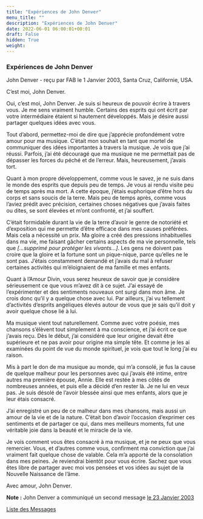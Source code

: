 ```yaml
---
title: "Expériences de John Denver"
menu_title: ""
description: "Expériences de John Denver"
date: 2022-06-01 06:00:01+00:01
draft: False
hidden: True
weight:
---
```

### Expériences de John Denver

John Denver - reçu par FAB le 1 Janvier 2003, Santa Cruz, Californie, USA.

C’est moi, John Denver.

Oui, c’est moi, John Denver. Je suis si heureux de pouvoir écrire à travers vous. Je me sens vraiment humble. Certains des esprits qui ont écrit par votre intermédiaire étaient si hautement développés. Mais je désire aussi partager quelques idées avec vous.

Tout d’abord, permettez-moi de dire que j’apprécie profondément votre amour pour ma musique. C’était mon souhait en tant que mortel de communiquer des idées importantes à travers  la musique. Je vois que j’ai réussi. Parfois, j’ai été découragé que ma musique ne me permettait pas de dépasser les forces du péché et de l’erreur. Mais, heureusement, j’avais tort.

Quant à mon propre développement, comme vous le savez, je ne suis dans le monde des esprits que depuis peu de temps. Je vous ai rendu visite peu de temps après ma mort. A cette époque, j’étais euphorique d’être hors du corps et sans soucis de la terre. Mais peu de temps après, comme vous l’aviez prédit avec précision, certaines choses négatives que j’avais faites ou dites, se sont élevées et m’ont confronté, et j’ai souffert.

C’était formidable durant la vie de la terre d’avoir le genre de notoriété et d’exposition qui me permette d’être efficace dans mes causes préférées. Mais cela a nécessité un prix. Ma gloire a créé des pressions inhabituelles dans ma vie, me faisant gâcher certains aspects de ma vie personnelle, tels que *[...supprimé pour protéger les vivants...]*. Les gens ne doivent pas croire que la gloire et la fortune sont un pique-nique, parce qu’elles ne le sont pas. J’étais constamment demandé et j’avais du mal à refuser certaines activités qui m’éloignaient de ma famille et mes enfants.

Quant à l’Amour Divin, vous serez heureux de savoir que je considère sérieusement ce que vous m’avez dit à ce sujet. J’ai essayé de l’expérimenter et des sentiments nouveaux ont surgi dans mon âme. Je crois donc qu’il y a quelque chose avec lui. Par ailleurs, j’ai vu tellement d’activités d’esprits angéliques élevés autour de vous que je sais qu’il doit y avoir quelque chose lié à lui.

Ma musique vient tout naturellement. Comme avec votre poésie, mes chansons s’élèvent tout simplement à ma conscience, et j’ai écrit ce que j’avais reçu. Dès le début, j’ai considéré que leur origine devait être supérieure et ne pas avoir pour origine ma simple tête. Et comme je les ai examinées du point de vue du monde spirituel, je vois que tout le long j’ai eu raison.

Mis à part le don de ma musique au monde, qui m’a consolé, je fus la cause de quelque malheur pour les personnes avec qui j’avais été intime, entre autres ma première épouse, Annie. Elle est restée à mes côtés de nombreuses années, et puis elle a décidé d’en rester là. Je ne lui en veux pas. Je suis désolé de l’avoir blessée ainsi que mes enfants, alors que je leur étais consacré.

J’ai enregistré un peu de ce malheur dans mes chansons, mais aussi un amour de la vie et de la nature. C’était bon d’avoir l’occasion d’exprimer ces sentiments et de partager ce qui, dans mes meilleurs moments, fut une véritable joie dans la beauté et le miracle de la vie.

Je vois comment vous êtes consacré à ma musique, et je ne peux que vous remercier. Vous, et d’autres comme vous, confirment ma conviction que j’ai vraiment fait quelque chose de valable. Cela m’a apporté de la consolation dans mes peines. Je reviendrai bientôt pour vous écrire. Sachez que vous êtes libre de partager avec moi vos pensées et vos idées au sujet de la Nouvelle Naissance de l’âme.

Avec amour, John Denver.

**Note :** John Denver a communiqué un second message [le 23 Janvier 2003](/fr-contemporary-messages/fr-contemporary-messages-by-date-order/fr-contemporary-messages-2003/fr-2003-1-23-1-fab-john-denver/)

[Liste des Messages](/fr-contemporary-messages/fr-contemporary-messages-by-date-order/fr-contemporary-messages-2003)
